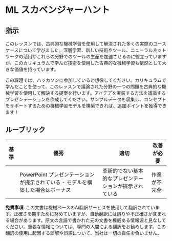 # ML スカベンジャーハント

## 指示

このレッスンでは、古典的な機械学習を使用して解決された多くの実際のユースケースについて学びました。深層学習、新しい技術やツール、ニューラルネットワークの活用がこれらの分野でのツールの生産を加速させるのに役立っていますが、このカリキュラムで学んだ技術を使用した古典的な機械学習も依然として大きな価値を持っています。

この課題では、ハッカソンに参加していると想像してください。カリキュラムで学んだことを使って、このレッスンで議論された分野の一つの問題を古典的な機械学習を使用して解決する提案を行います。アイデアを実装する方法を議論するプレゼンテーションを作成してください。サンプルデータを収集し、コンセプトをサポートするための機械学習モデルを構築できれば、追加ポイントを獲得できます！

## ルーブリック

| 基準   | 優秀                                                           | 適切                                          | 改善が必要            |
| ------ | -------------------------------------------------------------- | --------------------------------------------- | ---------------------- |
|        | PowerPoint プレゼンテーションが提示されている - モデルを構築した場合はボーナス | 革新的でない基本的なプレゼンテーションが提示されている | 作業が不完全            |

**免責事項**:
この文書は機械ベースのAI翻訳サービスを使用して翻訳されています。正確さを期すために努めていますが、自動翻訳には誤りや不正確さが含まれる場合があります。原文の言語で書かれた元の文書を権威ある情報源と見なしてください。重要な情報については、専門の人間による翻訳をお勧めします。この翻訳の使用に起因する誤解や誤訳について、当社は一切の責任を負いません。